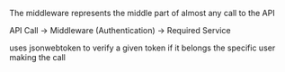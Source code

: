 The middleware represents the middle part of almost any call to the API

API Call -> Middleware (Authentication) -> Required Service

uses jsonwebtoken to verify a given token if it belongs the specific user making the call

